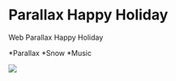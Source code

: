 Parallax Happy Holiday
======================
Web Parallax Happy Holiday

*Parallax
*Snow
*Music


![](https://lh3.googleusercontent.com/-i29xNTSNDZM/VFD4JI6v0iI/AAAAAAAADn0/rDaLDV8-Rp8/w1000-h483-no/Parallax.png)
